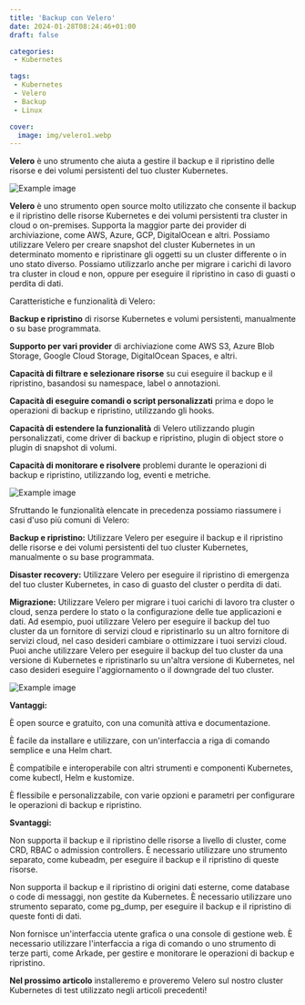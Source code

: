 ```yaml
---
title: 'Backup con Velero'
date: 2024-01-28T08:24:46+01:00
draft: false

categories:
 - Kubernetes

tags:
 - Kubernetes
 - Velero
 - Backup
 - Linux

cover:
  image: img/velero1.webp
---
```


**Velero** è uno strumento che aiuta a gestire il backup e il ripristino delle risorse e dei volumi persistenti del tuo cluster Kubernetes.

![Example image](/img/velero2.webp#center)


**Velero** è uno strumento open source molto utilizzato che consente il backup e il ripristino delle risorse Kubernetes e dei volumi persistenti tra cluster in cloud o on-premises. Supporta la maggior parte dei provider di archiviazione, come AWS, Azure, GCP, DigitalOcean e altri. 
Possiamo utilizzare Velero per creare snapshot del cluster Kubernetes in un determinato momento e ripristinare gli oggetti su un cluster differente o in uno stato diverso. Possiamo utilizzarlo anche per migrare i carichi di lavoro tra cluster in cloud e non, oppure per eseguire il ripristino in caso di guasti o perdita di dati.


Caratteristiche e funzionalità di Velero:

**Backup e ripristino** di risorse Kubernetes e volumi persistenti, manualmente o su base programmata.

**Supporto per vari provider** di archiviazione come AWS S3, Azure Blob Storage, Google Cloud Storage, DigitalOcean Spaces, e altri.

**Capacità di filtrare e selezionare risorse** su cui eseguire il backup e il ripristino, basandosi su namespace, label o annotazioni.

**Capacità di eseguire comandi o script personalizzati** prima e dopo le operazioni di backup e ripristino, utilizzando gli hooks.

**Capacità di estendere la funzionalità** di Velero utilizzando plugin personalizzati, come driver di backup e ripristino, plugin di object store o plugin di snapshot di volumi.

**Capacità di monitorare e risolvere** problemi durante le operazioni di backup e ripristino, utilizzando log, eventi e metriche.

![Example image](/img/velero2.webp#center)

Sfruttando le funzionalità elencate in precedenza possiamo riassumere i casi d'uso più comuni di Velero:

**Backup e ripristino:** Utilizzare Velero per eseguire il backup e il ripristino delle risorse e dei volumi persistenti del tuo cluster Kubernetes, manualmente o su base programmata.

**Disaster recovery:** Utilizzare Velero per eseguire il ripristino di emergenza del tuo cluster Kubernetes, in caso di guasto del cluster o perdita di dati.

**Migrazione:** Utilizzare Velero per migrare i tuoi carichi di lavoro tra cluster o cloud, senza perdere lo stato o la configurazione delle tue applicazioni e dati. Ad esempio, puoi utilizzare Velero per eseguire il backup del tuo cluster da un fornitore di servizi cloud e ripristinarlo su un altro fornitore di servizi cloud, nel caso desideri cambiare o ottimizzare i tuoi servizi cloud. Puoi anche utilizzare Velero per eseguire il backup del tuo cluster da una versione di Kubernetes e ripristinarlo su un'altra versione di Kubernetes, nel caso desideri eseguire l'aggiornamento o il downgrade del tuo cluster.


![Example image](/img/velero3.webp#center)


**Vantaggi:**

È open source e gratuito, con una comunità attiva e documentazione.

È facile da installare e utilizzare, con un'interfaccia a riga di comando semplice e una Helm chart.

È compatibile e interoperabile con altri strumenti e componenti Kubernetes, come kubectl, Helm e kustomize.

È flessibile e personalizzabile, con varie opzioni e parametri per configurare le operazioni di backup e ripristino.

**Svantaggi:**

Non supporta il backup e il ripristino delle risorse a livello di cluster, come CRD, RBAC o admission controllers. È necessario utilizzare uno strumento separato, come kubeadm, per eseguire il backup e il ripristino di queste risorse.

Non supporta il backup e il ripristino di origini dati esterne, come database o code di messaggi, non gestite da Kubernetes. È necessario utilizzare uno strumento separato, come pg_dump, per eseguire il backup e il ripristino di queste fonti di dati.

Non fornisce un'interfaccia utente grafica o una console di gestione web. È necessario utilizzare l'interfaccia a riga di comando o uno strumento di terze parti, come Arkade, per gestire e monitorare le operazioni di backup e ripristino.


**Nel prossimo articolo** installeremo e proveremo Velero sul nostro cluster Kubernetes di test utilizzato negli articoli precedenti!
